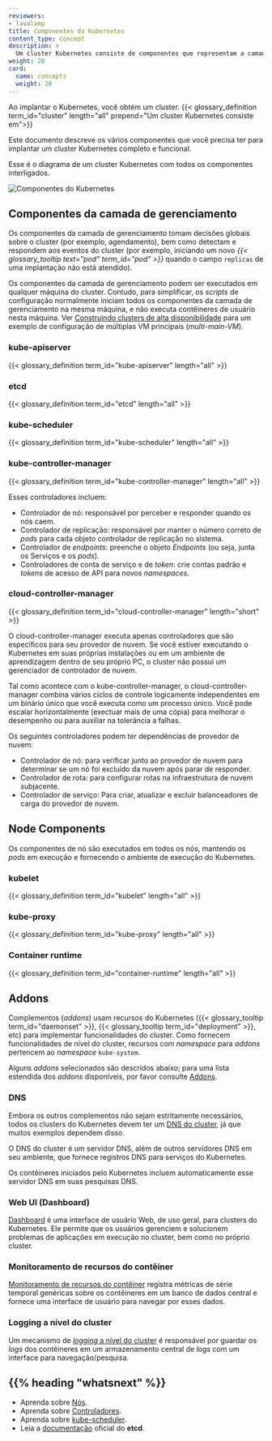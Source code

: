 ```yaml
---
reviewers:
- lavalamp
title: Componentes do Kubernetes
content_type: concept
description: >
  Um cluster Kubernetes consiste de componentes que representam a camada de gerenciamento, e um conjunto de máquinas chamadas nós.
weight: 20
card:
  name: concepts
  weight: 20
---
```


<!-- overview -->
Ao implantar o Kubernetes, você obtém um cluster.
{{< glossary_definition term_id="cluster" length="all" prepend="Um cluster Kubernetes consiste em">}}

Este documento descreve os vários componentes que você precisa ter para implantar um cluster Kubernetes completo e funcional.

Esse é o diagrama de um cluster Kubernetes com todos os componentes interligados.

![Componentes do Kubernetes](/images/docs/components-of-kubernetes.svg)


<!-- body -->
## Componentes da camada de gerenciamento

Os componentes da camada de gerenciamento tomam decisões globais sobre o cluster (por exemplo, agendamento), bem como detectam e respondem aos eventos do cluster (por exemplo, iniciando um novo _{{< glossary_tooltip text="pod" term_id="pod" >}}_ quando o campo `replicas` de uma implantação não está atendido).

Os componentes da camada de gerenciamento podem ser executados em qualquer máquina do cluster. Contudo, para simplificar, os _scripts_ de configuração normalmente iniciam todos os componentes da camada de gerenciamento na mesma máquina, e não executa contêineres de usuário nesta máquina. Ver [Construindo clusters de alta disponibilidade](/docs/admin/high-availability/) para um exemplo de configuração de múltiplas VM principais (_multi-main-VM_).

### kube-apiserver

{{< glossary_definition term_id="kube-apiserver" length="all" >}}

### etcd

{{< glossary_definition term_id="etcd" length="all" >}}

### kube-scheduler

{{< glossary_definition term_id="kube-scheduler" length="all" >}}

### kube-controller-manager

{{< glossary_definition term_id="kube-controller-manager" length="all" >}}

Esses controladores incluem:

  * Controlador de nó: responsável por perceber e responder quando os nós caem.
  * Controlador de replicação: responsável por manter o número correto de _pods_ para cada objeto controlador de replicação no sistema.
  * Controlador de _endpoints_: preenche o objeto _Endpoints_ (ou seja, junta os Serviços e os _pods_).
  * Controladores de conta de serviço e de _token_: crie contas padrão e _tokens_ de acesso de API para novos _namespaces_.

### cloud-controller-manager

{{< glossary_definition term_id="cloud-controller-manager" length="short" >}}

O cloud-controller-manager executa apenas controladores que são específicos para seu provedor de nuvem.
Se você estiver executando o Kubernetes em suas próprias instalações ou em um ambiente de aprendizagem dentro de seu
próprio PC, o cluster não possui um gerenciador de controlador de nuvem.

Tal como acontece com o kube-controller-manager, o cloud-controller-manager combina vários ciclos de controle logicamente independentes em um binário único que você executa como um processo único. Você pode escalar horizontalmente (exectuar mais de uma cópia) para melhorar o desempenho ou para auxiliar na tolerância a falhas.

Os seguintes controladores podem ter dependências de provedor de nuvem:

  * Controlador de nó: para verificar junto ao provedor de nuvem para determinar se um nó foi excluído da nuvem após parar de responder.
  * Controlador de rota: para configurar rotas na infraestrutura de nuvem subjacente.
  * Controlador de serviço: Para criar, atualizar e excluir balanceadores de carga do provedor de nuvem.

## Node Components

Os componentes de nó são executados em todos os nós, mantendo os _pods_ em execução e fornecendo o ambiente de execução do Kubernetes.

### kubelet

{{< glossary_definition term_id="kubelet" length="all" >}}

### kube-proxy

{{< glossary_definition term_id="kube-proxy" length="all" >}}

### Container runtime

{{< glossary_definition term_id="container-runtime" length="all" >}}

## Addons

Complementos (_addons_) usam recursos do Kubernetes ({{< glossary_tooltip term_id="daemonset" >}}, {{< glossary_tooltip term_id="deployment" >}}, etc) para implementar funcionalidades do cluster. Como fornecem funcionalidades de nível do cluster, recursos com _namespace_ para _addons_ pertencem ao _namespace_ `kube-system`.

Alguns _addons_ selecionados são descridos abaixo; para uma lista estendida dos _addons_ disponíveis, por favor consulte [Addons](/docs/concepts/cluster-administration/addons/).

### DNS

Embora os outros complementos não sejam estritamente necessários, todos os clusters do Kubernetes devem ter um [DNS do cluster](/docs/concept/services-networking/dns-pod-service/), já que muitos exemplos dependem disso.

O DNS do cluster é um servidor DNS, além de outros servidores DNS em seu ambiente, que fornece registros DNS para serviços do Kubernetes.

Os contêineres iniciados pelo Kubernetes incluem automaticamente esse servidor DNS em suas pesquisas DNS.

### Web UI (Dashboard)

[Dashboard](/docs/tasks/access-application-cluster/web-ui-dashboard/) é uma interface de usuário Web, de uso geral, para clusters do Kubernetes. Ele permite que os usuários gerenciem e solucionem problemas de aplicações em execução no cluster, bem como no próprio cluster.

### Monitoramento de recursos do contêiner

[Monitoramento de recursos do contêiner](/docs/tasks/debug-application-cluster/resource-usage-monitoring/) registra métricas de série temporal genéricas sobre os contêineres em um banco de dados central e fornece uma interface de usuário para navegar por esses dados.

### Logging a nivel do cluster

Um mecanismo de [_logging_ a nível do cluster](/docs/concepts/cluster-administration/logging/) é responsável por guardar os _logs_ dos contêineres em um armazenamento central de _logs_ com um interface para navegação/pesquisa.

## {{% heading "whatsnext" %}}

* Aprenda sobre [Nós](/docs/concepts/architecture/nodes/).
* Aprenda sobre [Controladores](/docs/concepts/architecture/controller/).
* Aprenda sobre [kube-scheduler](/docs/concepts/scheduling-eviction/kube-scheduler/).
* Leia a [documentação](https://etcd.io/docs/) oficial do **etcd**.
